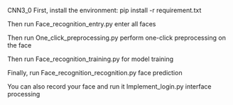 CNN3_0
First, install the environment: pip install -r requirement.txt

Then run Face_recognition_entry.py enter all faces


Then run One_click_preprocessing.py perform one-click preprocessing on the face


Then run Face_recognition_training.py for model training


Finally, run Face_recognition_recognition.py face prediction


You can also record your face and run it Implement_login.py interface processing
